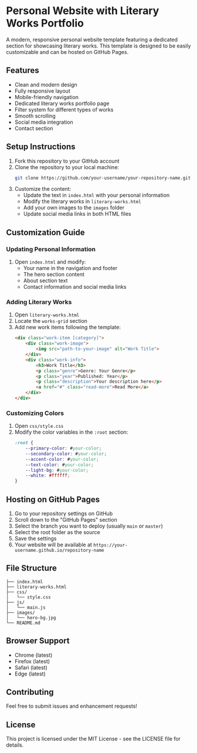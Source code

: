 # Personal Website with Literary Works Portfolio

A modern, responsive personal website template featuring a dedicated section for showcasing literary works. This template is designed to be easily customizable and can be hosted on GitHub Pages.

## Features

- Clean and modern design
- Fully responsive layout
- Mobile-friendly navigation
- Dedicated literary works portfolio page
- Filter system for different types of works
- Smooth scrolling
- Social media integration
- Contact section

## Setup Instructions

1. Fork this repository to your GitHub account
2. Clone the repository to your local machine:
   ```bash
   git clone https://github.com/your-username/your-repository-name.git
   ```
3. Customize the content:
   - Update the text in `index.html` with your personal information
   - Modify the literary works in `literary-works.html`
   - Add your own images to the `images` folder
   - Update social media links in both HTML files

## Customization Guide

### Updating Personal Information

1. Open `index.html` and modify:
   - Your name in the navigation and footer
   - The hero section content
   - About section text
   - Contact information and social media links

### Adding Literary Works

1. Open `literary-works.html`
2. Locate the `works-grid` section
3. Add new work items following the template:
   ```html
   <div class="work-item [category]">
       <div class="work-image">
           <img src="path-to-your-image" alt="Work Title">
       </div>
       <div class="work-info">
           <h3>Work Title</h3>
           <p class="genre">Genre: Your Genre</p>
           <p class="year">Published: Year</p>
           <p class="description">Your description here</p>
           <a href="#" class="read-more">Read More</a>
       </div>
   </div>
   ```

### Customizing Colors

1. Open `css/style.css`
2. Modify the color variables in the `:root` section:
   ```css
   :root {
       --primary-color: #your-color;
       --secondary-color: #your-color;
       --accent-color: #your-color;
       --text-color: #your-color;
       --light-bg: #your-color;
       --white: #ffffff;
   }
   ```

## Hosting on GitHub Pages

1. Go to your repository settings on GitHub
2. Scroll down to the "GitHub Pages" section
3. Select the branch you want to deploy (usually `main` or `master`)
4. Select the root folder as the source
5. Save the settings
6. Your website will be available at `https://your-username.github.io/repository-name`

## File Structure

```
├── index.html
├── literary-works.html
├── css/
│   └── style.css
├── js/
│   └── main.js
├── images/
│   └── hero-bg.jpg
└── README.md
```

## Browser Support

- Chrome (latest)
- Firefox (latest)
- Safari (latest)
- Edge (latest)

## Contributing

Feel free to submit issues and enhancement requests!

## License

This project is licensed under the MIT License - see the LICENSE file for details. 